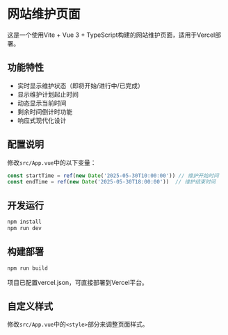# 网站维护页面

这是一个使用Vite + Vue 3 + TypeScript构建的网站维护页面，适用于Vercel部署。

## 功能特性
- 实时显示维护状态（即将开始/进行中/已完成）
- 显示维护计划起止时间
- 动态显示当前时间
- 剩余时间倒计时功能
- 响应式现代化设计

## 配置说明
修改`src/App.vue`中的以下变量：
```javascript
const startTime = ref(new Date('2025-05-30T10:00:00')) // 维护开始时间
const endTime = ref(new Date('2025-05-30T18:00:00'))  // 维护结束时间
```

## 开发运行
```bash
npm install
npm run dev
```

## 构建部署
```bash
npm run build
```
项目已配置vercel.json，可直接部署到Vercel平台。

## 自定义样式
修改`src/App.vue`中的`<style>`部分来调整页面样式。
